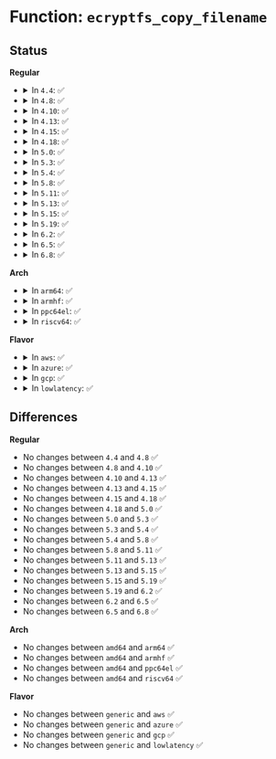 # Function: <code>ecryptfs_copy_filename</code>

## Status
<b>Regular</b>
<ul>
<li>
<details>
<summary>In <code>4.4</code>: ✅</summary>

```c
int ecryptfs_copy_filename(char **copied_name, size_t *copied_name_size, const char *name, size_t name_size);
```

**Collision:** Unique Static

**Inline:** No

**Transformation:** False

**Instances:**

```
In fs/ecryptfs/crypto.c (ffffffff81304f70)
Location: fs/ecryptfs/crypto.c:1563
Inline: False
Direct callers:
  - fs/ecryptfs/crypto.c:ecryptfs_encrypt_and_encode_filename
  - fs/ecryptfs/crypto.c:ecryptfs_decode_and_decrypt_filename
  - fs/ecryptfs/crypto.c:ecryptfs_decode_and_decrypt_filename
```
**Symbols:**

```
ffffffff81304f70-ffffffff81304fcf: ecryptfs_copy_filename (STB_LOCAL)
```
</details>
</li>
<li>
<details>
<summary>In <code>4.8</code>: ✅</summary>

```c
int ecryptfs_copy_filename(char **copied_name, size_t *copied_name_size, const char *name, size_t name_size);
```

**Collision:** Unique Static

**Inline:** No

**Transformation:** False

**Instances:**

```
In fs/ecryptfs/crypto.c (ffffffff81338f60)
Location: fs/ecryptfs/crypto.c:1558
Inline: False
Direct callers:
  - fs/ecryptfs/crypto.c:ecryptfs_decode_and_decrypt_filename
  - fs/ecryptfs/crypto.c:ecryptfs_decode_and_decrypt_filename
  - fs/ecryptfs/crypto.c:ecryptfs_encrypt_and_encode_filename
```
**Symbols:**

```
ffffffff81338f60-ffffffff81338fbb: ecryptfs_copy_filename (STB_LOCAL)
```
</details>
</li>
<li>
<details>
<summary>In <code>4.10</code>: ✅</summary>

```c
int ecryptfs_copy_filename(char **copied_name, size_t *copied_name_size, const char *name, size_t name_size);
```

**Collision:** Unique Static

**Inline:** No

**Transformation:** False

**Instances:**

```
In fs/ecryptfs/crypto.c (ffffffff8134ed00)
Location: fs/ecryptfs/crypto.c:1558
Inline: False
Direct callers:
  - fs/ecryptfs/crypto.c:ecryptfs_decode_and_decrypt_filename
  - fs/ecryptfs/crypto.c:ecryptfs_decode_and_decrypt_filename
  - fs/ecryptfs/crypto.c:ecryptfs_encrypt_and_encode_filename
```
**Symbols:**

```
ffffffff8134ed00-ffffffff8134ed5b: ecryptfs_copy_filename (STB_LOCAL)
```
</details>
</li>
<li>
<details>
<summary>In <code>4.13</code>: ✅</summary>

```c
int ecryptfs_copy_filename(char **copied_name, size_t *copied_name_size, const char *name, size_t name_size);
```

**Collision:** Unique Static

**Inline:** No

**Transformation:** False

**Instances:**

```
In fs/ecryptfs/crypto.c (ffffffff813637c0)
Location: fs/ecryptfs/crypto.c:1558
Inline: False
Direct callers:
  - fs/ecryptfs/crypto.c:ecryptfs_decode_and_decrypt_filename
  - fs/ecryptfs/crypto.c:ecryptfs_decode_and_decrypt_filename
  - fs/ecryptfs/crypto.c:ecryptfs_encrypt_and_encode_filename
```
**Symbols:**

```
ffffffff813637c0-ffffffff8136381b: ecryptfs_copy_filename (STB_LOCAL)
```
</details>
</li>
<li>
<details>
<summary>In <code>4.15</code>: ✅</summary>

```c
int ecryptfs_copy_filename(char **copied_name, size_t *copied_name_size, const char *name, size_t name_size);
```

**Collision:** Unique Static

**Inline:** No

**Transformation:** False

**Instances:**

```
In fs/ecryptfs/crypto.c (ffffffff81388530)
Location: fs/ecryptfs/crypto.c:1537
Inline: False
Direct callers:
  - fs/ecryptfs/crypto.c:ecryptfs_decode_and_decrypt_filename
  - fs/ecryptfs/crypto.c:ecryptfs_decode_and_decrypt_filename
  - fs/ecryptfs/crypto.c:ecryptfs_encrypt_and_encode_filename
```
**Symbols:**

```
ffffffff81388530-ffffffff8138858b: ecryptfs_copy_filename (STB_LOCAL)
```
</details>
</li>
<li>
<details>
<summary>In <code>4.18</code>: ✅</summary>

```c
int ecryptfs_copy_filename(char **copied_name, size_t *copied_name_size, const char *name, size_t name_size);
```

**Collision:** Unique Static

**Inline:** No

**Transformation:** False

**Instances:**

```
In fs/ecryptfs/crypto.c (ffffffff813b7390)
Location: fs/ecryptfs/crypto.c:1537
Inline: False
Direct callers:
  - fs/ecryptfs/crypto.c:ecryptfs_decode_and_decrypt_filename
  - fs/ecryptfs/crypto.c:ecryptfs_encrypt_and_encode_filename
```
**Symbols:**

```
ffffffff813b7390-ffffffff813b73eb: ecryptfs_copy_filename (STB_LOCAL)
```
</details>
</li>
<li>
<details>
<summary>In <code>5.0</code>: ✅</summary>

```c
int ecryptfs_copy_filename(char **copied_name, size_t *copied_name_size, const char *name, size_t name_size);
```

**Collision:** Unique Static

**Inline:** No

**Transformation:** False

**Instances:**

```
In fs/ecryptfs/crypto.c (ffffffff813d0960)
Location: fs/ecryptfs/crypto.c:1537
Inline: False
Direct callers:
  - fs/ecryptfs/crypto.c:ecryptfs_decode_and_decrypt_filename
  - fs/ecryptfs/crypto.c:ecryptfs_encrypt_and_encode_filename
```
**Symbols:**

```
ffffffff813d0960-ffffffff813d09bb: ecryptfs_copy_filename (STB_LOCAL)
```
</details>
</li>
<li>
<details>
<summary>In <code>5.3</code>: ✅</summary>

```c
int ecryptfs_copy_filename(char **copied_name, size_t *copied_name_size, const char *name, size_t name_size);
```

**Collision:** Unique Static

**Inline:** No

**Transformation:** False

**Instances:**

```
In fs/ecryptfs/crypto.c (ffffffff813fb930)
Location: fs/ecryptfs/crypto.c:1531
Inline: False
Direct callers:
  - fs/ecryptfs/crypto.c:ecryptfs_decode_and_decrypt_filename
  - fs/ecryptfs/crypto.c:ecryptfs_encrypt_and_encode_filename
```
**Symbols:**

```
ffffffff813fb930-ffffffff813fb98b: ecryptfs_copy_filename (STB_LOCAL)
```
</details>
</li>
<li>
<details>
<summary>In <code>5.4</code>: ✅</summary>

```c
int ecryptfs_copy_filename(char **copied_name, size_t *copied_name_size, const char *name, size_t name_size);
```

**Collision:** Unique Static

**Inline:** No

**Transformation:** False

**Instances:**

```
In fs/ecryptfs/crypto.c (ffffffff81415810)
Location: fs/ecryptfs/crypto.c:1533
Inline: False
Direct callers:
  - fs/ecryptfs/crypto.c:ecryptfs_decode_and_decrypt_filename
  - fs/ecryptfs/crypto.c:ecryptfs_encrypt_and_encode_filename
```
**Symbols:**

```
ffffffff81415810-ffffffff8141586b: ecryptfs_copy_filename (STB_LOCAL)
```
</details>
</li>
<li>
<details>
<summary>In <code>5.8</code>: ✅</summary>

```c
int ecryptfs_copy_filename(char **copied_name, size_t *copied_name_size, const char *name, size_t name_size);
```

**Collision:** Unique Static

**Inline:** No

**Transformation:** False

**Instances:**

```
In fs/ecryptfs/crypto.c (ffffffff814636b0)
Location: fs/ecryptfs/crypto.c:1518
Inline: False
Direct callers:
  - fs/ecryptfs/crypto.c:ecryptfs_decode_and_decrypt_filename
  - fs/ecryptfs/crypto.c:ecryptfs_encrypt_and_encode_filename
```
**Symbols:**

```
ffffffff814636b0-ffffffff8146370b: ecryptfs_copy_filename (STB_LOCAL)
```
</details>
</li>
<li>
<details>
<summary>In <code>5.11</code>: ✅</summary>

```c
int ecryptfs_copy_filename(char **copied_name, size_t *copied_name_size, const char *name, size_t name_size);
```

**Collision:** Unique Static

**Inline:** No

**Transformation:** False

**Instances:**

```
In fs/ecryptfs/crypto.c (ffffffff8147ee70)
Location: fs/ecryptfs/crypto.c:1518
Inline: False
Direct callers:
  - fs/ecryptfs/crypto.c:ecryptfs_decode_and_decrypt_filename
  - fs/ecryptfs/crypto.c:ecryptfs_encrypt_and_encode_filename
```
**Symbols:**

```
ffffffff8147ee70-ffffffff8147eecb: ecryptfs_copy_filename (STB_LOCAL)
```
</details>
</li>
<li>
<details>
<summary>In <code>5.13</code>: ✅</summary>

```c
int ecryptfs_copy_filename(char **copied_name, size_t *copied_name_size, const char *name, size_t name_size);
```

**Collision:** Unique Static

**Inline:** No

**Transformation:** False

**Instances:**

```
In fs/ecryptfs/crypto.c (ffffffff81484a00)
Location: fs/ecryptfs/crypto.c:1513
Inline: False
Direct callers:
  - fs/ecryptfs/crypto.c:ecryptfs_decode_and_decrypt_filename
  - fs/ecryptfs/crypto.c:ecryptfs_encrypt_and_encode_filename
```
**Symbols:**

```
ffffffff81484a00-ffffffff81484a5b: ecryptfs_copy_filename (STB_LOCAL)
```
</details>
</li>
<li>
<details>
<summary>In <code>5.15</code>: ✅</summary>

```c
int ecryptfs_copy_filename(char **copied_name, size_t *copied_name_size, const char *name, size_t name_size);
```

**Collision:** Unique Static

**Inline:** No

**Transformation:** False

**Instances:**

```
In fs/ecryptfs/crypto.c (ffffffff814dc080)
Location: fs/ecryptfs/crypto.c:1513
Inline: False
Direct callers:
  - fs/ecryptfs/crypto.c:ecryptfs_decode_and_decrypt_filename
  - fs/ecryptfs/crypto.c:ecryptfs_encrypt_and_encode_filename
```
**Symbols:**

```
ffffffff814dc080-ffffffff814dc0db: ecryptfs_copy_filename (STB_LOCAL)
```
</details>
</li>
<li>
<details>
<summary>In <code>5.19</code>: ✅</summary>

```c
int ecryptfs_copy_filename(char **copied_name, size_t *copied_name_size, const char *name, size_t name_size);
```

**Collision:** Unique Static

**Inline:** No

**Transformation:** False

**Instances:**

```
In fs/ecryptfs/crypto.c (ffffffff81569f50)
Location: fs/ecryptfs/crypto.c:1513
Inline: False
Direct callers:
  - fs/ecryptfs/crypto.c:ecryptfs_decode_and_decrypt_filename
  - fs/ecryptfs/crypto.c:ecryptfs_encrypt_and_encode_filename
```
**Symbols:**

```
ffffffff81569f50-ffffffff81569fb6: ecryptfs_copy_filename (STB_LOCAL)
```
</details>
</li>
<li>
<details>
<summary>In <code>6.2</code>: ✅</summary>

```c
int ecryptfs_copy_filename(char **copied_name, size_t *copied_name_size, const char *name, size_t name_size);
```

**Collision:** Unique Static

**Inline:** No

**Transformation:** False

**Instances:**

```
In fs/ecryptfs/crypto.c (ffffffff8160de60)
Location: fs/ecryptfs/crypto.c:1513
Inline: False
Direct callers:
  - fs/ecryptfs/crypto.c:ecryptfs_decode_and_decrypt_filename
  - fs/ecryptfs/crypto.c:ecryptfs_encrypt_and_encode_filename
```
**Symbols:**

```
ffffffff8160de60-ffffffff8160dec6: ecryptfs_copy_filename (STB_LOCAL)
```
</details>
</li>
<li>
<details>
<summary>In <code>6.5</code>: ✅</summary>

```c
int ecryptfs_copy_filename(char **copied_name, size_t *copied_name_size, const char *name, size_t name_size);
```

**Collision:** Unique Static

**Inline:** No

**Transformation:** False

**Instances:**

```
In fs/ecryptfs/crypto.c (ffffffff81645cd0)
Location: fs/ecryptfs/crypto.c:1489
Inline: False
Direct callers:
  - fs/ecryptfs/crypto.c:ecryptfs_decode_and_decrypt_filename
  - fs/ecryptfs/crypto.c:ecryptfs_encrypt_and_encode_filename
```
**Symbols:**

```
ffffffff81645cd0-ffffffff81645d56: ecryptfs_copy_filename (STB_LOCAL)
```
</details>
</li>
<li>
<details>
<summary>In <code>6.8</code>: ✅</summary>

```c
int ecryptfs_copy_filename(char **copied_name, size_t *copied_name_size, const char *name, size_t name_size);
```

**Collision:** Unique Static

**Inline:** No

**Transformation:** False

**Instances:**

```
In fs/ecryptfs/crypto.c (ffffffff8167f190)
Location: fs/ecryptfs/crypto.c:1489
Inline: False
Direct callers:
  - fs/ecryptfs/crypto.c:ecryptfs_decode_and_decrypt_filename
  - fs/ecryptfs/crypto.c:ecryptfs_encrypt_and_encode_filename
```
**Symbols:**

```
ffffffff8167f190-ffffffff8167f216: ecryptfs_copy_filename (STB_LOCAL)
```
</details>
</li>
</ul>
<b>Arch</b>
<ul>
<li>
<details>
<summary>In <code>arm64</code>: ✅</summary>

```c
int ecryptfs_copy_filename(char **copied_name, size_t *copied_name_size, const char *name, size_t name_size);
```

**Collision:** Unique Static

**Inline:** No

**Transformation:** False

**Instances:**

```
In fs/ecryptfs/crypto.c (ffff8000104f6d28)
Location: fs/ecryptfs/crypto.c:1533
Inline: False
Direct callers:
  - fs/ecryptfs/crypto.c:ecryptfs_decode_and_decrypt_filename
  - fs/ecryptfs/crypto.c:ecryptfs_encrypt_and_encode_filename
```
**Symbols:**

```
ffff8000104f6d28-ffff8000104f6da0: ecryptfs_copy_filename (STB_LOCAL)
```
</details>
</li>
<li>
<details>
<summary>In <code>armhf</code>: ✅</summary>

```c
int ecryptfs_copy_filename(char **copied_name, size_t *copied_name_size, const char *name, size_t name_size);
```

**Collision:** Unique Static

**Inline:** No

**Transformation:** False

**Instances:**

```
In fs/ecryptfs/crypto.c (c06b4714)
Location: fs/ecryptfs/crypto.c:1533
Inline: False
Direct callers:
  - fs/ecryptfs/crypto.c:ecryptfs_decode_and_decrypt_filename
  - fs/ecryptfs/crypto.c:ecryptfs_encrypt_and_encode_filename
```
**Symbols:**

```
c06b4714-c06b477c: ecryptfs_copy_filename (STB_LOCAL)
```
</details>
</li>
<li>
<details>
<summary>In <code>ppc64el</code>: ✅</summary>

```c
int ecryptfs_copy_filename(char **copied_name, size_t *copied_name_size, const char *name, size_t name_size);
```

**Collision:** Unique Static

**Inline:** No

**Transformation:** False

**Instances:**

```
In fs/ecryptfs/crypto.c (c000000000638050)
Location: fs/ecryptfs/crypto.c:1533
Inline: False
Direct callers:
  - fs/ecryptfs/crypto.c:ecryptfs_decode_and_decrypt_filename
  - fs/ecryptfs/crypto.c:ecryptfs_encrypt_and_encode_filename
```
**Symbols:**

```
c000000000638050-c0000000006380fc: ecryptfs_copy_filename (STB_LOCAL)
```
</details>
</li>
<li>
<details>
<summary>In <code>riscv64</code>: ✅</summary>

```c
int ecryptfs_copy_filename(char **copied_name, size_t *copied_name_size, const char *name, size_t name_size);
```

**Collision:** Unique Static

**Inline:** No

**Transformation:** False

**Instances:**

```
In fs/ecryptfs/crypto.c (ffffffe00036592e)
Location: fs/ecryptfs/crypto.c:1533
Inline: False
Direct callers:
  - fs/ecryptfs/crypto.c:ecryptfs_decode_and_decrypt_filename
  - fs/ecryptfs/crypto.c:ecryptfs_encrypt_and_encode_filename
```
**Symbols:**

```
ffffffe00036592e-ffffffe00036599a: ecryptfs_copy_filename (STB_LOCAL)
```
</details>
</li>
</ul>
<b>Flavor</b>
<ul>
<li>
<details>
<summary>In <code>aws</code>: ✅</summary>

```c
int ecryptfs_copy_filename(char **copied_name, size_t *copied_name_size, const char *name, size_t name_size);
```

**Collision:** Unique Static

**Inline:** No

**Transformation:** False

**Instances:**

```
In fs/ecryptfs/crypto.c (ffffffff8140ddf0)
Location: fs/ecryptfs/crypto.c:1533
Inline: False
Direct callers:
  - fs/ecryptfs/crypto.c:ecryptfs_decode_and_decrypt_filename
  - fs/ecryptfs/crypto.c:ecryptfs_encrypt_and_encode_filename
```
**Symbols:**

```
ffffffff8140ddf0-ffffffff8140de4b: ecryptfs_copy_filename (STB_LOCAL)
```
</details>
</li>
<li>
<details>
<summary>In <code>azure</code>: ✅</summary>

```c
int ecryptfs_copy_filename(char **copied_name, size_t *copied_name_size, const char *name, size_t name_size);
```

**Collision:** Unique Static

**Inline:** No

**Transformation:** False

**Instances:**

```
In fs/ecryptfs/crypto.c (ffffffff813fe870)
Location: fs/ecryptfs/crypto.c:1533
Inline: False
Direct callers:
  - fs/ecryptfs/crypto.c:ecryptfs_decode_and_decrypt_filename
  - fs/ecryptfs/crypto.c:ecryptfs_encrypt_and_encode_filename
```
**Symbols:**

```
ffffffff813fe870-ffffffff813fe8cb: ecryptfs_copy_filename (STB_LOCAL)
```
</details>
</li>
<li>
<details>
<summary>In <code>gcp</code>: ✅</summary>

```c
int ecryptfs_copy_filename(char **copied_name, size_t *copied_name_size, const char *name, size_t name_size);
```

**Collision:** Unique Static

**Inline:** No

**Transformation:** False

**Instances:**

```
In fs/ecryptfs/crypto.c (ffffffff8140b170)
Location: fs/ecryptfs/crypto.c:1533
Inline: False
Direct callers:
  - fs/ecryptfs/crypto.c:ecryptfs_decode_and_decrypt_filename
  - fs/ecryptfs/crypto.c:ecryptfs_encrypt_and_encode_filename
```
**Symbols:**

```
ffffffff8140b170-ffffffff8140b1cb: ecryptfs_copy_filename (STB_LOCAL)
```
</details>
</li>
<li>
<details>
<summary>In <code>lowlatency</code>: ✅</summary>

```c
int ecryptfs_copy_filename(char **copied_name, size_t *copied_name_size, const char *name, size_t name_size);
```

**Collision:** Unique Static

**Inline:** No

**Transformation:** False

**Instances:**

```
In fs/ecryptfs/crypto.c (ffffffff81420e10)
Location: fs/ecryptfs/crypto.c:1533
Inline: False
Direct callers:
  - fs/ecryptfs/crypto.c:ecryptfs_decode_and_decrypt_filename
  - fs/ecryptfs/crypto.c:ecryptfs_encrypt_and_encode_filename
```
**Symbols:**

```
ffffffff81420e10-ffffffff81420e6b: ecryptfs_copy_filename (STB_LOCAL)
```
</details>
</li>
</ul>

## Differences
<b>Regular</b>
<ul>
<li>
No changes between <code>4.4</code> and <code>4.8</code> ✅
</li>
<li>
No changes between <code>4.8</code> and <code>4.10</code> ✅
</li>
<li>
No changes between <code>4.10</code> and <code>4.13</code> ✅
</li>
<li>
No changes between <code>4.13</code> and <code>4.15</code> ✅
</li>
<li>
No changes between <code>4.15</code> and <code>4.18</code> ✅
</li>
<li>
No changes between <code>4.18</code> and <code>5.0</code> ✅
</li>
<li>
No changes between <code>5.0</code> and <code>5.3</code> ✅
</li>
<li>
No changes between <code>5.3</code> and <code>5.4</code> ✅
</li>
<li>
No changes between <code>5.4</code> and <code>5.8</code> ✅
</li>
<li>
No changes between <code>5.8</code> and <code>5.11</code> ✅
</li>
<li>
No changes between <code>5.11</code> and <code>5.13</code> ✅
</li>
<li>
No changes between <code>5.13</code> and <code>5.15</code> ✅
</li>
<li>
No changes between <code>5.15</code> and <code>5.19</code> ✅
</li>
<li>
No changes between <code>5.19</code> and <code>6.2</code> ✅
</li>
<li>
No changes between <code>6.2</code> and <code>6.5</code> ✅
</li>
<li>
No changes between <code>6.5</code> and <code>6.8</code> ✅
</li>
</ul>
<b>Arch</b>
<ul>
<li>
No changes between <code>amd64</code> and <code>arm64</code> ✅
</li>
<li>
No changes between <code>amd64</code> and <code>armhf</code> ✅
</li>
<li>
No changes between <code>amd64</code> and <code>ppc64el</code> ✅
</li>
<li>
No changes between <code>amd64</code> and <code>riscv64</code> ✅
</li>
</ul>
<b>Flavor</b>
<ul>
<li>
No changes between <code>generic</code> and <code>aws</code> ✅
</li>
<li>
No changes between <code>generic</code> and <code>azure</code> ✅
</li>
<li>
No changes between <code>generic</code> and <code>gcp</code> ✅
</li>
<li>
No changes between <code>generic</code> and <code>lowlatency</code> ✅
</li>
</ul>
